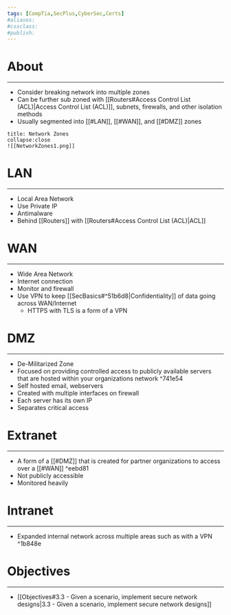 ```yaml
---
tags: [CompTia,SecPlus,CyberSec,Certs]
#aliases:
#cssclass:
#publish:
---
```


# About
---
- Consider breaking network into multiple zones
- Can be further sub zoned with [[Routers#Access Control List (ACL)|Access Control List (ACL)]], subnets, firewalls, and other isolation methods
- Usually segmented into [[#LAN]], [[#WAN]], and [[#DMZ]] zones

```ad-example
title: Network Zones
collapse:close
![[NetworkZones1.png]]
```

# LAN
---
- Local Area Network
- Use Private IP
- Antimalware
- Behind [[Routers]] with [[Routers#Access Control List (ACL)|ACL]]

# WAN
---
- Wide Area Network
- Internet connection
- Monitor and firewall
- Use VPN to keep [[SecBasics#^51b6d8|Confidentiality]] of data going across WAN/Internet
	- HTTPS with TLS is a form of a VPN

# DMZ
---
- De-Militarized Zone
- Focused on providing controlled access to publicly available servers that are hosted within your organizations network ^741e54
- Self hosted email, webservers
- Created with multiple interfaces on firewall
- Each server has its own IP
- Separates critical access

# Extranet
---
- A form of a [[#DMZ]] that is created for partner organizations to access over a [[#WAN]] ^eebd81
- Not publicly accessible
- Monitored heavily

# Intranet
---
- Expanded internal network across multiple areas such as with a VPN ^1b848e

# Objectives
---
- [[Objectives#3.3 - Given a scenario, implement secure network designs|3.3 - Given a scenario, implement secure network designs]]